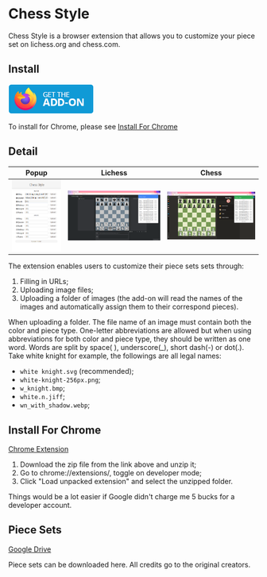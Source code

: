 # Chess Style 

Chess Style is a browser extension that allows you to customize your piece set on lichess.org and chess.com.

## Install

[![Firefox Add-on](./docs/firefox-badge.png)](https://addons.mozilla.org/firefox/addon/chess-style/)

To install for Chrome, please see [Install For Chrome](#install-for-chrome)

## Detail

|Popup|Lichess|Chess|
|:----:|:----:|:----:|
|![](./docs/popup.png)|![](./docs/lichess.org.png)|![](./docs/chess.com.png)|

The extension enables users to customize their piece sets sets through:

1. Filling in URLs;
2. Uploading image files;
3. Uploading a folder of images (the add-on will read the names of the images and automatically assign them to their correspond pieces).

When uploading a folder. The file name of an image must contain both the color and piece type. One-letter abbreviations are allowed but when using abbreviations for both color and piece type, they should be written as one word. Words are split by space( ), underscore(_), short dash(-) or dot(.). Take white knight for example, the followings are all legal names:
- `white knight.svg` (recommended);
- `white-knight-256px.png`;
- `w_knight.bmp`;
- `white.n.jiff`;
- `wn_with_shadow.webp`;

## Install For Chrome

[Chrome Extension](https://github.com/dec32/chess-style/releases/latest/download/chess-style-for-chrome.zip)

1. Download the zip file from the link above and unzip it;
2. Go to chrome://extensions/, toggle on developer mode;
3. Click "Load unpacked extension" and select the unzipped folder.

Things would be a lot easier if Google didn't charge me 5 bucks for a developer account.

## Piece Sets

[Google Drive](https://drive.google.com/drive/folders/1dFuwtJFKOWIaIIsi3DrpqRRt7ZSW2oC6)

Piece sets can be downloaded here. All credits go to the original creators.

